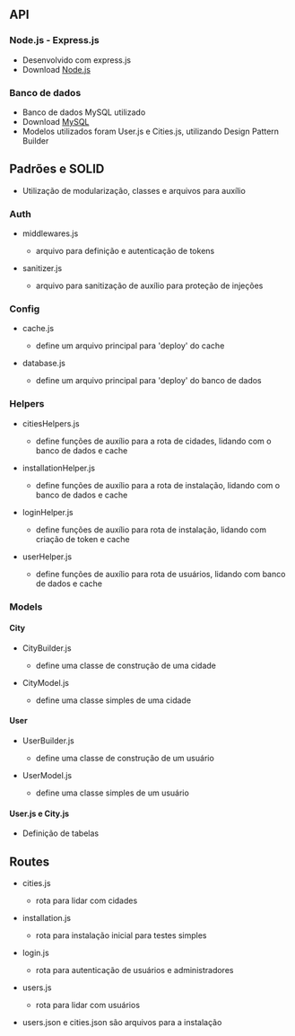 ## API 
### Node.js - Express.js
- Desenvolvido com express.js
- Download [Node.js](https://nodejs.org/en/download)

### Banco de dados
- Banco de dados MySQL utilizado
- Download [MySQL](https://dev.mysql.com/downloads/installer/)
- Modelos utilizados foram User.js e Cities.js, utilizando Design Pattern Builder

## Padrões e SOLID
- Utilização de modularização, classes e arquivos para auxílio
### Auth
- middlewares.js
    - arquivo para definição e autenticação de tokens

- sanitizer.js
    - arquivo para sanitização de auxílio para proteção de injeções

### Config
- cache.js
    - define um arquivo principal para 'deploy' do cache

- database.js
    - define um arquivo principal para 'deploy' do banco de dados

### Helpers
- citiesHelpers.js
    - define funções de auxílio para a rota de cidades, lidando com o banco de dados e cache

- installationHelper.js
    - define funções de auxílio para a rota de instalação, lidando com o banco de dados e cache 

- loginHelper.js
    - define funções de auxílio para rota de instalação, lidando com criação de token e cache

- userHelper.js
    - define funções de auxílio para rota de usuários, lidando com banco de dados e cache

### Models
#### City
- CityBuilder.js
    - define uma classe de construção de uma cidade

- CityModel.js
    - define uma classe simples de uma cidade

#### User
- UserBuilder.js
    - define uma classe de construção de um usuário

- UserModel.js
    - define uma classe simples de um usuário

#### User.js e City.js
- Definição de tabelas

## Routes
- cities.js
    - rota para lidar com cidades
- installation.js
    - rota para instalação inicial para testes simples
- login.js
    - rota para autenticação de usuários e administradores
- users.js
    - rota para lidar com usuários

- users.json e cities.json são arquivos para a instalação